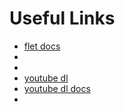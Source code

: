 # Useful Links

- [flet docs](https://flet.dev/docs/)
- [](https://youtu.be/cWmGXWlKKzE)
- [](https://youtu.be/MoCUxmR0oUE)
- [youtube dl](https://github.com/ytdl-org/youtube-dl)
- [youtube dl docs](http://ytdl-org.github.io/youtube-dl/)
- [](https://www.freecodecamp.org/news/download-trim-mp3-from-youtube-with-python/)
